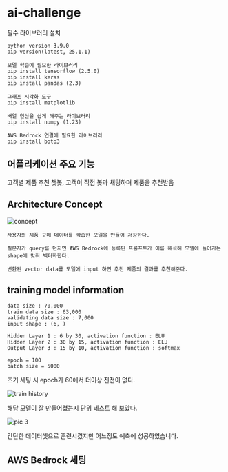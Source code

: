 # ai-challenge

필수 라이브러리 설치

```
python version 3.9.0
pip version(latest, 25.1.1)

모델 학습에 필요한 라이브러리
pip install tensorflow (2.5.0)
pip install keras
pip install pandas (2.3)

그래프 시각화 도구
pip install matplotlib

배열 연산을 쉽게 해주는 라이브러리
pip install numpy (1.23)

AWS Bedrock 연결에 필요한 라이브러리
pip install boto3
```

## 어플리케이션 주요 기능
고객별 제품 추천 챗봇, 고객이 직접 봇과 채팅하며 제품을 추천받음

## Architecture Concept

![concept](https://github.com/user-attachments/assets/2e246de1-f22a-478b-b8ec-5b57f837b328)

```
사용자의 제품 구매 데이터를 학습한 모델을 만들어 저장한다.

질문자가 query를 던지면 AWS Bedrock에 등록된 프롬프트가 이를 해석해 모델에 들어가는 shape에 맞춰 벡터화한다.

변환된 vector data를 모델에 input 하면 추천 제품의 결과를 추천해준다.
```



## training model information

```
data size : 70,000
train data size : 63,000
validating data size : 7,000
input shape : (6, )

Hidden Layer 1 : 6 by 30, activation function : ELU
Hidden Layer 2 : 30 by 15, activation function : ELU
Output Layer 3 : 15 by 10, activation function : softmax

epoch = 100
batch size = 5000

```

초기 세팅 시 epoch가 60에서 더이상 진전이 없다.

![train history](https://github.com/user-attachments/assets/f876ec55-b13d-4cb5-b102-dc518d7c295b)

해당 모델이 잘 만들어졌는지 단위 테스트 해 보았다.

![pic 3](https://github.com/user-attachments/assets/96779534-06b3-4be9-b524-206ae54e3df9)


간단한 데이터셋으로 훈련시켰지만 어느정도 예측에 성공하였습니다.

## AWS Bedrock 세팅




